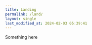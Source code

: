 ```yaml
---
title: Landing
permalink: /land/
layout: single
last_modified_at: 2024-02-03 05:39:41
---
```


Something here
